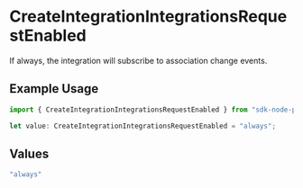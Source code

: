 # CreateIntegrationIntegrationsRequestEnabled

If always, the integration will subscribe to association change events.

## Example Usage

```typescript
import { CreateIntegrationIntegrationsRequestEnabled } from "sdk-node-platform/models/operations";

let value: CreateIntegrationIntegrationsRequestEnabled = "always";
```

## Values

```typescript
"always"
```